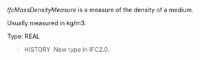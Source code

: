 _IfcMassDensityMeasure_ is a measure of the density of a medium.

Usually measured in kg/m3.

Type: REAL

> HISTORY&nbsp; New type in IFC2.0.
